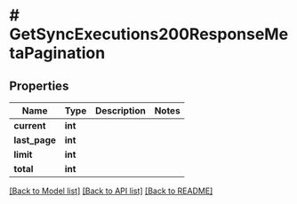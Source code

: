 # # GetSyncExecutions200ResponseMetaPagination

## Properties

Name | Type | Description | Notes
------------ | ------------- | ------------- | -------------
**current** | **int** |  |
**last_page** | **int** |  |
**limit** | **int** |  |
**total** | **int** |  |

[[Back to Model list]](../../README.md#models) [[Back to API list]](../../README.md#endpoints) [[Back to README]](../../README.md)
